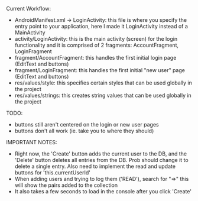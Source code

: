 Current Workflow:
- AndroidManifest.xml -> LoginActivity: this file is where you specify the entry point to your 
application, here I made it LoginActivity instead of a MainActivity
- activity/LoginActivity: this is the main activity (screen) for the login functionality and it is 
comprised of 2 fragments: AccountFragment, LoginFragment
- fragment/AccountFragment: this handles the first initial login page (EditText and buttons)
- fragment/LoginFragment: this handles the first initial "new user" page (EditText and buttons)
- res/values/style: this specifies certain styles that can be used globally in the project
- res/values/strings: this creates string values that can be used globally in the project

TODO:
- buttons still aren't centered on the login or new user pages
- buttons don't all work (ie. take you to where they should)

IMPORTANT NOTES:
- Right now, the 'Create' button adds the current user to the DB, and the 'Delete' button deletes 
all entries from the DB. Prob should change it to delete a single entry. Also need to implement
the read and update buttons for 'this.currentUserId'
- When adding users and trying to log them ('READ'), search for "=>" this will show the pairs 
added to the collection
- It also takes a few seconds to load in the console after you click 'Create'